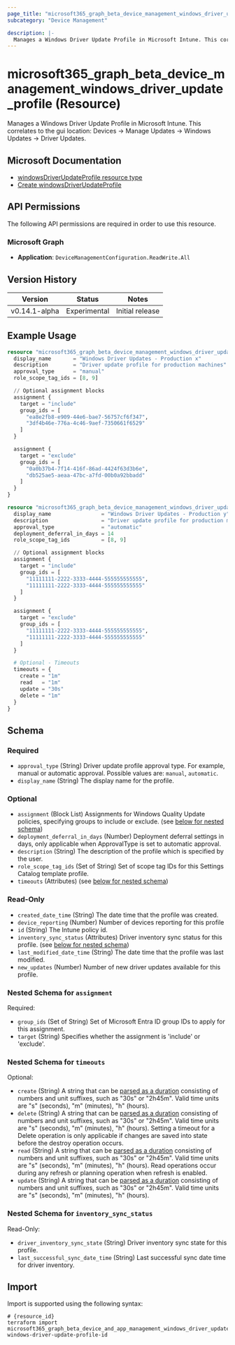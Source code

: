 ```yaml
---
page_title: "microsoft365_graph_beta_device_management_windows_driver_update_profile Resource - terraform-provider-microsoft365"
subcategory: "Device Management"

description: |-
  Manages a Windows Driver Update Profile in Microsoft Intune. This correlates to the gui location: Devices -> Manage Updates -> Windows Updates -> Driver Updates.
---
```


# microsoft365_graph_beta_device_management_windows_driver_update_profile (Resource)

Manages a Windows Driver Update Profile in Microsoft Intune. This correlates to the gui location: Devices -> Manage Updates -> Windows Updates -> Driver Updates.

## Microsoft Documentation

- [windowsDriverUpdateProfile resource type](https://learn.microsoft.com/en-us/graph/api/resources/intune-softwareupdate-windowsdriverupdateprofile?view=graph-rest-beta)
- [Create windowsDriverUpdateProfile](https://learn.microsoft.com/en-us/graph/api/intune-softwareupdate-windowsdriverupdateprofile-create?view=graph-rest-beta)

## API Permissions

The following API permissions are required in order to use this resource.

### Microsoft Graph

- **Application**: `DeviceManagementConfiguration.ReadWrite.All`

## Version History

| Version | Status | Notes |
|---------|--------|-------|
| v0.14.1-alpha | Experimental | Initial release |

## Example Usage

```terraform
resource "microsoft365_graph_beta_device_management_windows_driver_update_profile" "manual_example" {
  display_name       = "Windows Driver Updates - Production x"
  description        = "Driver update profile for production machines"
  approval_type      = "manual"
  role_scope_tag_ids = [8, 9]

  // Optional assignment blocks
  assignment {
    target = "include"
    group_ids = [
      "ea8e2fb8-e909-44e6-bae7-56757cf6f347",
      "3df4b46e-776a-4c46-9aef-7350661f6529"
    ]
  }

  assignment {
    target = "exclude"
    group_ids = [
      "0a0b37b4-7f14-416f-86ad-4424f63d3b6e",
      "db525ae5-aeaa-47bc-a7fd-00b0a92bbadd"
    ]
  }
}

resource "microsoft365_graph_beta_device_management_windows_driver_update_profile" "automatic_example" {
  display_name                = "Windows Driver Updates - Production y"
  description                 = "Driver update profile for production machines"
  approval_type               = "automatic"
  deployment_deferral_in_days = 14
  role_scope_tag_ids          = [8, 9]

  // Optional assignment blocks
  assignment {
    target = "include"
    group_ids = [
      "11111111-2222-3333-4444-555555555555",
      "11111111-2222-3333-4444-555555555555"
    ]
  }

  assignment {
    target = "exclude"
    group_ids = [
      "11111111-2222-3333-4444-555555555555",
      "11111111-2222-3333-4444-555555555555"
    ]
  }

  # Optional - Timeouts
  timeouts = {
    create = "1m"
    read   = "1m"
    update = "30s"
    delete = "1m"
  }
}
```

<!-- schema generated by tfplugindocs -->
## Schema

### Required

- `approval_type` (String) Driver update profile approval type. For example, manual or automatic approval. Possible values are: `manual`, `automatic`.
- `display_name` (String) The display name for the profile.

### Optional

- `assignment` (Block List) Assignments for Windows Quality Update policies, specifying groups to include or exclude. (see [below for nested schema](#nestedblock--assignment))
- `deployment_deferral_in_days` (Number) Deployment deferral settings in days, only applicable when ApprovalType is set to automatic approval.
- `description` (String) The description of the profile which is specified by the user.
- `role_scope_tag_ids` (Set of String) Set of scope tag IDs for this Settings Catalog template profile.
- `timeouts` (Attributes) (see [below for nested schema](#nestedatt--timeouts))

### Read-Only

- `created_date_time` (String) The date time that the profile was created.
- `device_reporting` (Number) Number of devices reporting for this profile
- `id` (String) The Intune policy id.
- `inventory_sync_status` (Attributes) Driver inventory sync status for this profile. (see [below for nested schema](#nestedatt--inventory_sync_status))
- `last_modified_date_time` (String) The date time that the profile was last modified.
- `new_updates` (Number) Number of new driver updates available for this profile.

<a id="nestedblock--assignment"></a>
### Nested Schema for `assignment`

Required:

- `group_ids` (Set of String) Set of Microsoft Entra ID group IDs to apply for this assignment.
- `target` (String) Specifies whether the assignment is 'include' or 'exclude'.


<a id="nestedatt--timeouts"></a>
### Nested Schema for `timeouts`

Optional:

- `create` (String) A string that can be [parsed as a duration](https://pkg.go.dev/time#ParseDuration) consisting of numbers and unit suffixes, such as "30s" or "2h45m". Valid time units are "s" (seconds), "m" (minutes), "h" (hours).
- `delete` (String) A string that can be [parsed as a duration](https://pkg.go.dev/time#ParseDuration) consisting of numbers and unit suffixes, such as "30s" or "2h45m". Valid time units are "s" (seconds), "m" (minutes), "h" (hours). Setting a timeout for a Delete operation is only applicable if changes are saved into state before the destroy operation occurs.
- `read` (String) A string that can be [parsed as a duration](https://pkg.go.dev/time#ParseDuration) consisting of numbers and unit suffixes, such as "30s" or "2h45m". Valid time units are "s" (seconds), "m" (minutes), "h" (hours). Read operations occur during any refresh or planning operation when refresh is enabled.
- `update` (String) A string that can be [parsed as a duration](https://pkg.go.dev/time#ParseDuration) consisting of numbers and unit suffixes, such as "30s" or "2h45m". Valid time units are "s" (seconds), "m" (minutes), "h" (hours).


<a id="nestedatt--inventory_sync_status"></a>
### Nested Schema for `inventory_sync_status`

Read-Only:

- `driver_inventory_sync_state` (String) Driver inventory sync state for this profile.
- `last_successful_sync_date_time` (String) Last successful sync date time for driver inventory.

## Import

Import is supported using the following syntax:

```shell
# {resource_id}
terraform import microsoft365_graph_beta_device_and_app_management_windows_driver_update_profile.example windows-driver-update-profile-id
```